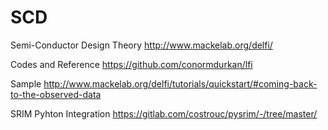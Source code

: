 # SCD
Semi-Conductor Design
Theory 
http://www.mackelab.org/delfi/

Codes and Reference 
https://github.com/conormdurkan/lfi

Sample
http://www.mackelab.org/delfi/tutorials/quickstart/#coming-back-to-the-observed-data

SRIM Pyhton Integration
https://gitlab.com/costrouc/pysrim/-/tree/master/


